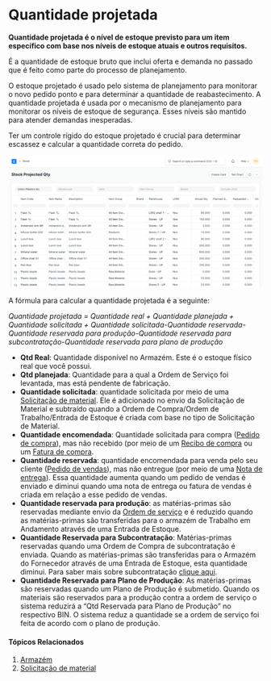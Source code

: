 # Quantidade projetada



**Quantidade projetada é o nível de estoque previsto para um item específico com base nos níveis de estoque atuais e outros requisitos.**


É a quantidade de estoque bruto que inclui oferta e demanda no passado que
é feito como parte do processo de planejamento.


O estoque projetado é usado pelo sistema de planejamento para monitorar o novo pedido
ponto e para determinar a quantidade de reabastecimento. A quantidade projetada é usada por
o mecanismo de planejamento para monitorar os níveis de estoque de segurança. Esses níveis são
mantido para atender demandas inesperadas.


Ter um controle rígido do estoque projetado é crucial para determinar
escassez e calcular a quantidade correta do pedido.


![Quantidade projetada](/files/projected_quantity.png)


A fórmula para calcular a quantidade projetada é a seguinte:


*Quantidade projetada = Quantidade real + Quantidade planejada + Quantidade solicitada + Quantidade solicitada-Quantidade reservada-Quantidade reservada para produção-Quantidade reservada para subcontratação-Quantidade reservada para plano de produção*


* **Qtd Real**: Quantidade disponível no Armazém. Este é o estoque físico real que você possui.
* **Qtd planejada**: Quantidade para a qual a Ordem de Serviço foi levantada, mas está pendente de fabricação.
* **Quantidade solicitada**: quantidade solicitada por meio de uma [Solicitação de material](/docs/pt/stock/material-request). Ele é adicionado no envio da Solicitação de Material e subtraído quando a Ordem de Compra/Ordem de Trabalho/Entrada de Estoque é criada com base no tipo de Solicitação de Material.
* **Quantidade encomendada**: Quantidade solicitada para compra ([Pedido de compra](/docs/pt/buying/purchase-order)), mas não recebido (por meio de um [Recibo de compra](/docs/pt/stock/purchase-receipt) ou um [Fatura de compra](/docs/pt/accounts/purchase-invoice).
* **Quantidade reservada**: quantidade encomendada para venda pelo seu cliente ([Pedido de vendas](/docs/pt/selling/sales-order)), mas não entregue (por meio de uma [Nota de entrega](/docs/pt/stock/delivery-note)). Essa quantidade aumenta quando um pedido de vendas é enviado e diminui quando uma nota de entrega ou fatura de vendas é criada em relação a esse pedido de vendas.
* **Quantidade reservada para produção**: as matérias-primas são reservadas mediante envio da [Ordem de serviço](/docs/pt/manufacturing/work-order) e é reduzido quando as matérias-primas são transferidas para o armazém de Trabalho em Andamento através de uma Entrada de Estoque.
* **Quantidade Reservada para Subcontratação**: Matérias-primas reservadas quando uma Ordem de Compra de subcontratação é enviada. Quando as matérias-primas são transferidas para o Armazém do Fornecedor através de uma Entrada de Estoque, esta quantidade diminui. Para saber mais sobre subcontratação [clique aqui](/docs/pt/manufacturing/subcontracting).
* **Quantidade Reservada para Plano de Produção**: As matérias-primas são reservadas quando um Plano de Produção é submetido. Quando os materiais são reservados para a produção contra a ordem de serviço o sistema reduzirá a “Qtd Reservada para Plano de Produção” no respectivo BIN. O sistema reduz a quantidade se a ordem de serviço foi feita de acordo com o plano de produção.


#### Tópicos Relacionados


1. [Armazém](/docs/pt/stock/warehouse)
2. [Solicitação de material](/docs/pt/stock/material-request)



